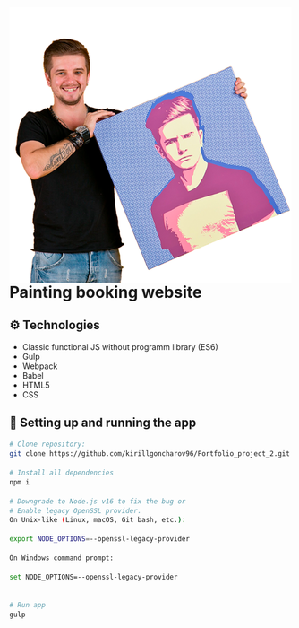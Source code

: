 <img align="left" src="dist/assets/img/main-1.png" atl="preview"/>

# Painting booking website


## ⚙ Technologies
-  Classic functional JS without programm library (ES6)
-  Gulp
-  Webpack
-  Babel
-  HTML5
-  CSS

## 🔌 Setting up and running the app

```bash
# Clone repository:
git clone https://github.com/kirillgoncharov96/Portfolio_project_2.git

# Install all dependencies
npm i

# Downgrade to Node.js v16 to fix the bug or
# Enable legacy OpenSSL provider.
On Unix-like (Linux, macOS, Git bash, etc.):

export NODE_OPTIONS=--openssl-legacy-provider

On Windows command prompt:

set NODE_OPTIONS=--openssl-legacy-provider


# Run app
gulp
```
